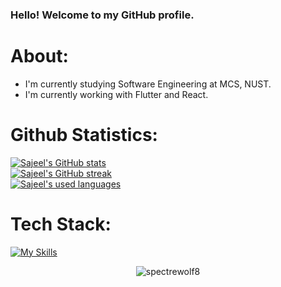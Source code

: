 ### Hello! Welcome to my GitHub profile.

# About:

- I'm currently studying Software Engineering at MCS, NUST.  
- I'm currently working with Flutter and React.
# Github Statistics: 

[![Sajeel's GitHub stats](https://github-readme-stats.vercel.app/api?username=S4j33l&theme=tokyonight)](https://github.com/anuraghazra/github-readme-stats)
<br>
[![Sajeel's GitHub streak](https://streak-stats.demolab.com/?user=S4j33l&theme=dark)](https://git.io/streak-stats)
<br>
[![Sajeel's used languages](https://github-readme-stats.vercel.app/api/top-langs/?username=S4j33l&theme=dark)](https://github.com/anuraghazra/github-readme-stats)

# Tech Stack: 

[![My Skills](https://skillicons.dev/icons?i=flutter,java,python,linux,mongodb,nodejs)](https://skillicons.dev)
<br>
<p align="center"> <img src="https://komarev.com/ghpvc/?username=S4j33l&label=Profile%20views&color=0e75b6&style=flat" alt="spectrewolf8" /> </p>
